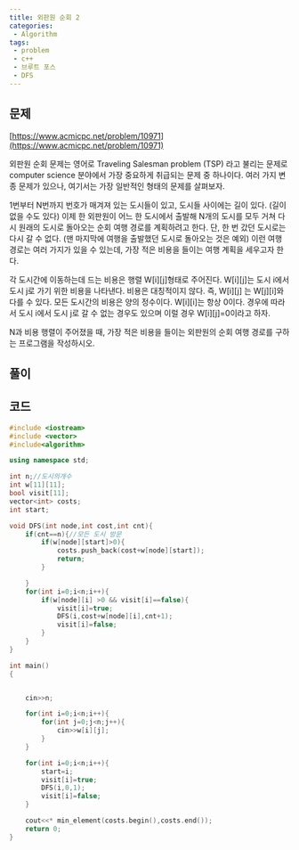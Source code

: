 ```yaml
---
title: 외판원 순회 2
categories:
 - Algorithm
tags:
 - problem
 - c++
 - 브루트 포스
 - DFS
---
```


## 문제

[https://www.acmicpc.net/problem/10971](https://www.acmicpc.net/problem/10971)

외판원 순회 문제는 영어로 Traveling Salesman problem (TSP) 라고 불리는 문제로 computer science 분야에서 가장 중요하게 취급되는 문제 중 하나이다. 여러 가지 변종 문제가 있으나, 여기서는 가장 일반적인 형태의 문제를 살펴보자.

1번부터 N번까지 번호가 매겨져 있는 도시들이 있고, 도시들 사이에는 길이 있다. (길이 없을 수도 있다) 이제 한 외판원이 어느 한 도시에서 출발해 N개의 도시를 모두 거쳐 다시 원래의 도시로 돌아오는 순회 여행 경로를 계획하려고 한다. 단, 한 번 갔던 도시로는 다시 갈 수 없다. (맨 마지막에 여행을 출발했던 도시로 돌아오는 것은 예외) 이런 여행 경로는 여러 가지가 있을 수 있는데, 가장 적은 비용을 들이는 여행 계획을 세우고자 한다.

각 도시간에 이동하는데 드는 비용은 행렬 W[i][j]형태로 주어진다. W[i][j]는 도시 i에서 도시 j로 가기 위한 비용을 나타낸다. 비용은 대칭적이지 않다. 즉, W[i][j] 는 W[j][i]와 다를 수 있다. 모든 도시간의 비용은 양의 정수이다. W[i][i]는 항상 0이다. 경우에 따라서 도시 i에서 도시 j로 갈 수 없는 경우도 있으며 이럴 경우 W[i][j]=0이라고 하자.

N과 비용 행렬이 주어졌을 때, 가장 적은 비용을 들이는 외판원의 순회 여행 경로를 구하는 프로그램을 작성하시오.


## 풀이


## 코드

```c++
#include <iostream>
#include <vector>
#include<algorithm>

using namespace std;

int n;//도시의개수
int w[11][11];
bool visit[11];
vector<int> costs;
int start;

void DFS(int node,int cost,int cnt){
    if(cnt==n){//모든 도시 방문
        if(w[node][start]>0){
            costs.push_back(cost+w[node][start]);
            return;    
        }

    }    
    for(int i=0;i<n;i++){
        if(w[node][i] >0 && visit[i]==false){
            visit[i]=true;
            DFS(i,cost+w[node][i],cnt+1);
            visit[i]=false;
        }
    }
}

int main()
{


    cin>>n;

    for(int i=0;i<n;i++){
        for(int j=0;j<n;j++){
            cin>>w[i][j];
        }
    }

    for(int i=0;i<n;i++){
        start=i;
        visit[i]=true;
        DFS(i,0,1);
        visit[i]=false;
    }

    cout<<* min_element(costs.begin(),costs.end());
    return 0;
}

```
